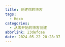 ```yaml
---
title: 创建你的博客
tags:
  - Hexo
categories:
  - 从零开始的博客创建
abbrlink: 23defcae
date: 2024-05-22 20:28:37
---
```

